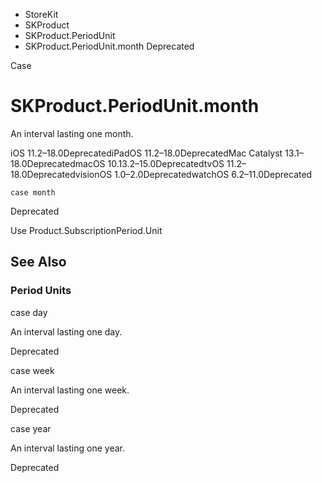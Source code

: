 

- StoreKit
- SKProduct
- SKProduct.PeriodUnit
-  SKProduct.PeriodUnit.month Deprecated

Case

# SKProduct.PeriodUnit.month

An interval lasting one month.

iOS 11.2–18.0DeprecatediPadOS 11.2–18.0DeprecatedMac Catalyst 13.1–18.0DeprecatedmacOS 10.13.2–15.0DeprecatedtvOS 11.2–18.0DeprecatedvisionOS 1.0–2.0DeprecatedwatchOS 6.2–11.0Deprecated

``` source
case month
```

Deprecated

Use Product.SubscriptionPeriod.Unit

## See Also

### Period Units

case day

An interval lasting one day.

Deprecated

case week

An interval lasting one week.

Deprecated

case year

An interval lasting one year.

Deprecated

